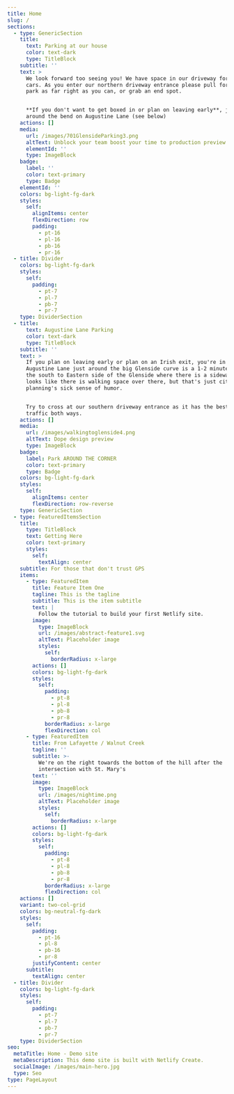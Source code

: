 ```yaml
---
title: Home
slug: /
sections:
  - type: GenericSection
    title:
      text: Parking at our house
      color: text-dark
      type: TitleBlock
    subtitle: ''
    text: >
      We look forward too seeing you! We have space in our driveway for 10-14
      cars. As you enter our northern driveway entrance please pull forward and
      park as far right as you can, or grab an end spot.


      **If you don't want to get boxed in or plan on leaving early**, just park
      around the bend on Augustine Lane (see below)
    actions: []
    media:
      url: /images/701GlensideParking3.png
      altText: Unblock your team boost your time to production preview
      elementId: ''
      type: ImageBlock
    badge:
      label: ''
      color: text-primary
      type: Badge
    elementId: ''
    colors: bg-light-fg-dark
    styles:
      self:
        alignItems: center
        flexDirection: row
        padding:
          - pt-16
          - pl-16
          - pb-16
          - pr-16
  - title: Divider
    colors: bg-light-fg-dark
    styles:
      self:
        padding:
          - pt-7
          - pl-7
          - pb-7
          - pr-7
    type: DividerSection
  - title:
      text: Augustine Lane Parking
      color: text-dark
      type: TitleBlock
    subtitle: ''
    text: >
      If you plan on leaving early or plan on an Irish exit, you're in luck!
      Augustine Lane just around the big Glenside curve is a 1-2 minute walk on
      the south to Eastern side of the Glenside where there is a sidewalk. It
      looks like there is walking space over there, but that's just city
      planning's sick sense of humor.


      Try to cross at our southern driveway entrance as it has the best views of
      traffic both ways.
    actions: []
    media:
      url: /images/walkingtoglenside4.png
      altText: Dope design preview
      type: ImageBlock
    badge:
      label: Park AROUND THE CORNER
      color: text-primary
      type: Badge
    colors: bg-light-fg-dark
    styles:
      self:
        alignItems: center
        flexDirection: row-reverse
    type: GenericSection
  - type: FeaturedItemsSection
    title:
      type: TitleBlock
      text: Getting Here
      color: text-primary
      styles:
        self:
          textAlign: center
    subtitle: For those that don't trust GPS
    items:
      - type: FeaturedItem
        title: Feature Item One
        tagline: This is the tagline
        subtitle: This is the item subtitle
        text: |
          Follow the tutorial to build your first Netlify site.
        image:
          type: ImageBlock
          url: /images/abstract-feature1.svg
          altText: Placeholder image
          styles:
            self:
              borderRadius: x-large
        actions: []
        colors: bg-light-fg-dark
        styles:
          self:
            padding:
              - pt-8
              - pl-8
              - pb-8
              - pr-8
            borderRadius: x-large
            flexDirection: col
      - type: FeaturedItem
        title: From Lafayette / Walnut Creek
        tagline: ''
        subtitle: >-
          We're on the right towards the bottom of the hill after the
          intersection with St. Mary's
        text: ''
        image:
          type: ImageBlock
          url: /images/nightime.png
          altText: Placeholder image
          styles:
            self:
              borderRadius: x-large
        actions: []
        colors: bg-light-fg-dark
        styles:
          self:
            padding:
              - pt-8
              - pl-8
              - pb-8
              - pr-8
            borderRadius: x-large
            flexDirection: col
    actions: []
    variant: two-col-grid
    colors: bg-neutral-fg-dark
    styles:
      self:
        padding:
          - pt-16
          - pl-8
          - pb-16
          - pr-8
        justifyContent: center
      subtitle:
        textAlign: center
  - title: Divider
    colors: bg-light-fg-dark
    styles:
      self:
        padding:
          - pt-7
          - pl-7
          - pb-7
          - pr-7
    type: DividerSection
seo:
  metaTitle: Home - Demo site
  metaDescription: This demo site is built with Netlify Create.
  socialImage: /images/main-hero.jpg
  type: Seo
type: PageLayout
---
```

